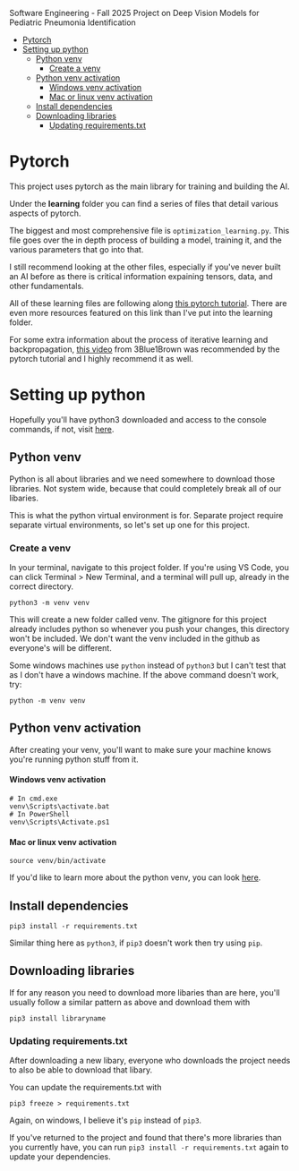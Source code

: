 Software Engineering - Fall 2025 Project on Deep Vision Models for Pediatric Pneumonia Identification
- [Pytorch](#pytorch)
- [Setting up python](#setting-up-python)
  - [Python venv](#python-venv)
    - [Create a venv](#create-a-venv)
  - [Python venv activation](#python-venv-activation)
      - [Windows venv activation](#windows-venv-activation)
      - [Mac or linux venv activation](#mac-or-linux-venv-activation)
  - [Install dependencies](#install-dependencies)
  - [Downloading libraries](#downloading-libraries)
    - [Updating requirements.txt](#updating-requirementstxt)

# Pytorch
This project uses pytorch as the main library for training and building the AI. 

Under the **learning** folder you can find a series of files that detail various aspects of pytorch. 

The biggest and most comprehensive file is `optimization_learning.py`. This file goes over the in depth process of building a model, training it, and the various parameters that go into that. 

I still recommend looking at the other files, especially if you've never built an AI before as there is critical information expaining tensors, data, and other fundamentals. 

All of these learning files are following along [this pytorch tutorial](https://docs.pytorch.org/tutorials/beginner/basics/intro.html). There are even more resources featured on this link than I've put into the learning folder. 

For some extra information about the process of iterative learning and backpropagation, [this video](https://www.youtube.com/watch?v=tIeHLnjs5U8) from 3Blue1Brown was recommended by the pytorch tutorial and I highly recommend it as well. 

# Setting up python
Hopefully you'll have python3 downloaded and access to the console commands, if not, visit [here](https://www.geeksforgeeks.org/python/download-and-install-python-3-latest-version/).

## Python venv
Python is all about libraries and we need somewhere to download those libraries. Not system wide, because that could completely break all of our libaries.

This is what the python virtual environment is for. Separate project require separate virtual environments, so let's set up one for this project. 


### Create a venv
In your terminal, navigate to this project folder. If you're using VS Code, you can click Terminal > New Terminal, and a terminal will pull up, already in the correct directory. 
```
python3 -m venv venv
```
This will create a new folder called venv. The gitignore for this project already includes python so whenever you push your changes, this directory won't be included. We don't want the venv included in the github as everyone's will be different.

Some windows machines use `python` instead of `python3` but I can't test that as I don't have a windows machine. If the above command doesn't work, try:
```
python -m venv venv
```

## Python venv activation
After creating your venv, you'll want to make sure your machine knows you're running python stuff from it. 

#### Windows venv activation
```
# In cmd.exe
venv\Scripts\activate.bat
# In PowerShell
venv\Scripts\Activate.ps1
```
#### Mac or linux venv activation 
```
source venv/bin/activate
```
If you'd like to learn more about the python venv, you can look [here](https://python.land/virtual-environments/virtualenv). 

## Install dependencies 
```
pip3 install -r requirements.txt
```
Similar thing here as `python3`, if `pip3` doesn't work then try using `pip`. 

## Downloading libraries
If for any reason you need to download more libaries than are here, you'll usually follow a similar pattern as above and download them with 
```
pip3 install libraryname
```

### Updating requirements.txt
After downloading a new libary, everyone who downloads the project needs to also be able to download that libary. 

You can update the requirements.txt with
```
pip3 freeze > requirements.txt
```
Again, on windows, I believe it's `pip` instead of `pip3`. 

If you've returned to the project and found that there's more libraries than you currently have, you can run `pip3 install -r requirements.txt` again to update your dependencies. 